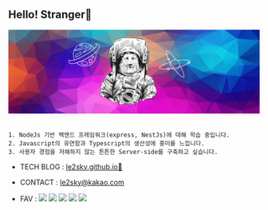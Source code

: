<h2 align="left">Hello! Stranger👏</h2>


<img src="./test1.png"/>

<br>

 
 ```
 
1. NodeJs 기반 백엔드 프레임워크(express, NestJs)에 대해 학습 중입니다.
2. Javascript의 유연함과 Typescript의 생산성에 흥미를 느낍니다.
3. 사용자 경험을 저해하지 않는 튼튼한 Server-side를 구축하고 싶습니다.

```
- TECH BLOG : <a href="https://le2sky.github.io"> le2sky.github.io🚀 </a>
- CONTACT : le2sky@kakao.com

- FAV : 
<img src="https://img.shields.io/badge/JS ES5+-F7DF1E?style=flat-square&logo=javascript&logoColor=white"/></a>
<img src="https://img.shields.io/badge/TS-007ACC?style=flat-square&logo=typescript&logoColor=white"/></a>
<img src="https://img.shields.io/badge/Node.js-339933?style=flat-square&logo=Node.js&logoColor=white"/></a>
<img src="https://img.shields.io/badge/Express-ffffff?style=flat-square&logo=express&logoColor=black"/></a>
<img src="https://img.shields.io/badge/Nest-E0234E?style=flat-square&logo=nestjs&logoColor=white"/></a>





   
